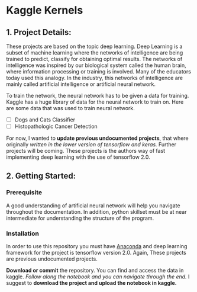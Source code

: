 # Kaggle Kernels
## 1. Project Details:
These projects are based on the topic deep learning. Deep Learning is a subset of machine learning where the networks of intelligence are being trained to predict, classify for obtaining optimal results. The networks of intelligence was inspired by our biological system called the human brain, where information processing or training is involved. Many of the educators today used this analogy. In the industry, this networks of intelligence are mainly called artificial intelligence or artificial neural network.

To train the network, the neural network has to be given a data for training. Kaggle has a huge library of data for the neural network to train on. Here are some data that was used to train neural network.
- [ ] Dogs and Cats Classifier
- [ ] Histopathologic Cancer Detection

For now, I wanted to **update previous undocumented projects**, that where originally *written in the lower version of tensorflow and keras.* Further projects will be coming. These projects is the authors way of fast implementing deep learning with the use of tensorflow 2.0. 

## 2. Getting Started:

### Prerequisite
A good understanding of artificial neural network will help you navigate throughout the documentation. In addition, python skillset must be at near intermediate for understanding the structure of the program. 

### Installation
In order to use this repository you must have [Anaconda](https://www.anaconda.com/distribution/) and deep learning framework for the project is tensorflow version 2.0. Again, These projects are previous undocumented projects. 

**Download or commit** the repository. You can find and access the data in kaggle. *Follow along the notebook and you can navigate through the end.* I suggest to **download the project and upload the notebook in kaggle.**
